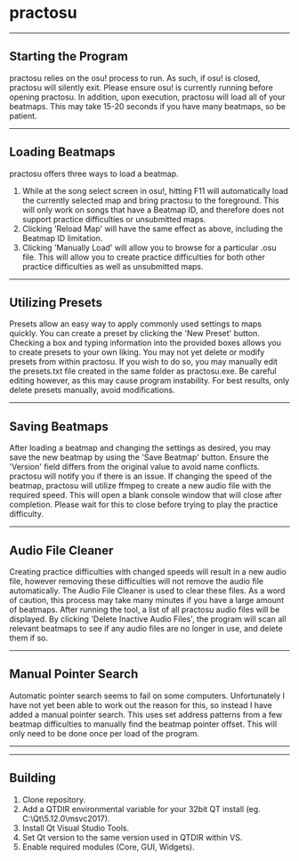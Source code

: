 # practosu

-------------------------
Starting the Program
-------------------------
practosu relies on the osu! process to run. As such, if osu! is closed, practosu will silently exit. Please ensure osu! is currently running before opening practosu.
In addition, upon execution, practosu will load all of your beatmaps. This may take 15-20 seconds if you have many beatmaps, so be patient.

-------------------------
Loading Beatmaps
-------------------------
practosu offers three ways to load a beatmap.
1) While at the song select screen in osu!, hitting F11 will automatically load the currently selected map and bring practosu to the foreground. This will only work on songs that have a Beatmap ID, and therefore does not support practice difficulties or unsubmitted maps.
2) Clicking 'Reload Map' will have the same effect as above, including the Beatmap ID limitation.
3) Clicking 'Manually Load' will allow you to browse for a particular .osu file. This will allow you to create practice difficulties for both other practice difficulties as well as unsubmitted maps.

-------------------------
Utilizing Presets
-------------------------
Presets allow an easy way to apply commonly used settings to maps quickly.
You can create a preset by clicking the 'New Preset' button. Checking a box and typing information into the provided boxes allows you to create presets to your own liking.
You may not yet delete or modify presets from within practosu. If you wish to do so, you may manually edit the presets.txt file created in the same folder as practosu.exe. Be careful editing however, as this may cause program instability. For best results, only delete presets manually, avoid modifications.

-------------------------
Saving Beatmaps
-------------------------
After loading a beatmap and changing the settings as desired, you may save the new beatmap by using the 'Save Beatmap' button. Ensure the 'Version' field differs from the original value to avoid name conflicts. practosu will notify you if there is an issue.
If changing the speed of the beatmap, practosu will utilize ffmpeg to create a new audio file with the required speed. This will open a blank console window that will close after completion. Please wait for this to close before trying to play the practice difficulty.

-------------------------
Audio File Cleaner
-------------------------
Creating practice difficulties with changed speeds will result in a new audio file, however removing these difficulties will not remove the audio file automatically. The Audio File Cleaner is used to clear these files.
As a word of caution, this process may take many minutes if you have a large amount of beatmaps.
After running the tool, a list of all practosu audio files will be displayed. By clicking 'Delete Inactive Audio Files', the program will scan all relevant beatmaps to see if any audio files are no longer in use, and delete them if so.

-------------------------
Manual Pointer Search
-------------------------
Automatic pointer search seems to fail on some computers. Unfortunately I have not yet been able to work out the reason for this, so instead I have added a manual pointer search. This uses set address patterns from a few beatmap difficulties to manually find the beatmap pointer offset. This will only need to be done once per load of the program.


-----------------------------------------------------------------------------------------------------

-------------------------
Building
-------------------------
1. Clone repository.
2. Add a QTDIR environmental variable for your 32bit QT install (eg. C:\Qt\5.12.0\msvc2017).
3. Install Qt Visual Studio Tools.
4. Set Qt version to the same version used in QTDIR within VS.
5. Enable required modules (Core, GUI, Widgets).
